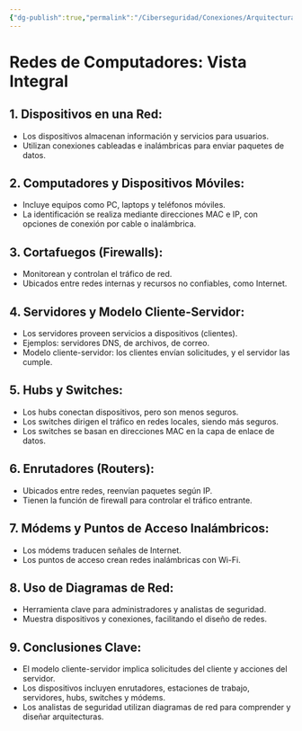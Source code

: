 ```yaml
---
{"dg-publish":true,"permalink":"/Ciberseguridad/Conexiones/Arquitectura de Red/"}
---
```


# Redes de Computadores: Vista Integral

## 1. Dispositivos en una Red:
   - Los dispositivos almacenan información y servicios para usuarios.
   - Utilizan conexiones cableadas e inalámbricas para enviar paquetes de datos.

## 2. Computadores y Dispositivos Móviles:
   - Incluye equipos como PC, laptops y teléfonos móviles.
   - La identificación se realiza mediante direcciones MAC e IP, con opciones de conexión por cable o inalámbrica.

## 3. Cortafuegos (Firewalls):
   - Monitorean y controlan el tráfico de red.
   - Ubicados entre redes internas y recursos no confiables, como Internet.

## 4. Servidores y Modelo Cliente-Servidor:
   - Los servidores proveen servicios a dispositivos (clientes).
   - Ejemplos: servidores DNS, de archivos, de correo.
   - Modelo cliente-servidor: los clientes envían solicitudes, y el servidor las cumple.

## 5. Hubs y Switches:
   - Los hubs conectan dispositivos, pero son menos seguros.
   - Los switches dirigen el tráfico en redes locales, siendo más seguros.
   - Los switches se basan en direcciones MAC en la capa de enlace de datos.

## 6. Enrutadores (Routers):
   - Ubicados entre redes, reenvían paquetes según IP.
   - Tienen la función de firewall para controlar el tráfico entrante.

## 7. Módems y Puntos de Acceso Inalámbricos:
   - Los módems traducen señales de Internet.
   - Los puntos de acceso crean redes inalámbricas con Wi-Fi.

## 8. Uso de Diagramas de Red:
   - Herramienta clave para administradores y analistas de seguridad.
   - Muestra dispositivos y conexiones, facilitando el diseño de redes.

## 9. Conclusiones Clave:
   - El modelo cliente-servidor implica solicitudes del cliente y acciones del servidor.
   - Los dispositivos incluyen enrutadores, estaciones de trabajo, servidores, hubs, switches y módems.
   - Los analistas de seguridad utilizan diagramas de red para comprender y diseñar arquitecturas.
